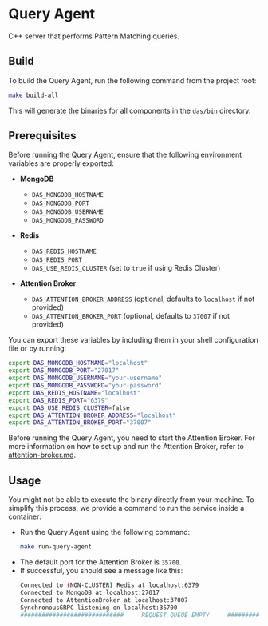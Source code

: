 # **Query Agent**

C++ server that performs Pattern Matching queries.

## **Build**

To build the Query Agent, run the following command from the project root:

```bash
make build-all
```

This will generate the binaries for all components in the `das/bin` directory.

## **Prerequisites**

Before running the Query Agent, ensure that the following environment variables are properly exported:

- **MongoDB**
  - `DAS_MONGODB_HOSTNAME`
  - `DAS_MONGODB_PORT`
  - `DAS_MONGODB_USERNAME`
  - `DAS_MONGODB_PASSWORD`

- **Redis**
  - `DAS_REDIS_HOSTNAME`
  - `DAS_REDIS_PORT`
  - `DAS_USE_REDIS_CLUSTER` (set to `true` if using Redis Cluster)

- **Attention Broker**
  - `DAS_ATTENTION_BROKER_ADDRESS` (optional, defaults to `localhost` if not provided)
  - `DAS_ATTENTION_BROKER_PORT` (optional, defaults to `37007` if not provided)

You can export these variables by including them in your shell configuration file or by running:

```bash
export DAS_MONGODB_HOSTNAME="localhost"
export DAS_MONGODB_PORT="27017"
export DAS_MONGODB_USERNAME="your-username"
export DAS_MONGODB_PASSWORD="your-password"
export DAS_REDIS_HOSTNAME="localhost"
export DAS_REDIS_PORT="6379"
export DAS_USE_REDIS_CLUSTER=false
export DAS_ATTENTION_BROKER_ADDRESS="localhost"
export DAS_ATTENTION_BROKER_PORT="37007"
```

Before running the Query Agent, you need to start the Attention Broker. For more information on how to set up and run the Attention Broker, refer to [attention-broker.md](../attention_broker/README.md).


## **Usage**

You might not be able to execute the binary directly from your machine. To simplify this process, we provide a command to run the service inside a container:

- Run the Query Agent using the following command:
  ```bash
  make run-query-agent
  ```
- The default port for the Attention Broker is `35700`.
- If successful, you should see a message like this:
  ```bash
  Connected to (NON-CLUSTER) Redis at localhost:6379
  Connected to MongoDB at localhost:27017
  Connected to AttentionBroker at localhost:37007
  SynchronousGRPC listening on localhost:35700
  #############################     REQUEST QUEUE EMPTY     ##################################
  ```
